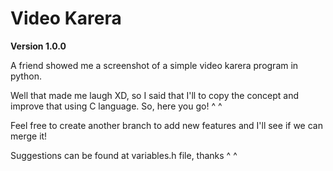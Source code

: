 # Video Karera

**Version 1.0.0**

A friend showed me a screenshot of a simple video karera program in python.

Well that made me laugh XD, so I said that I'll to copy the concept and
improve that using C language. So, here you go! ^ ^

Feel free to create another branch to add new features and I'll see if we can merge it!

Suggestions can be found at variables.h file, thanks ^ ^
